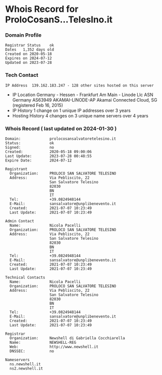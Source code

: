 # Whois Record for ProloCosanS...TelesIno.it

### Domain Profile
```
Registrar Status	ok
Dates	1,352 days old
Created on 2020-05-18
Expires on 2024-07-12
Updated on 2023-07-28	
```	  
### Tech Contact

```
IP Address	139.162.183.247 - 128 other sites hosted on this server
```
* IP Location	Germany - Hessen - Frankfurt Am Main - Linode Llc
ASN	Germany AS63949 AKAMAI-LINODE-AP Akamai Connected Cloud, SG (registered Feb 16, 2015)
* IP History	1 change on 1 unique IP addresses over 3 years  
* Hosting History	4 changes on 3 unique name servers over 4 years	  

### Whois Record ( last updated on 2024-01-30 )
	  
```
Domain:             prolocosansalvatoretelesino.it
Status:             ok
Signed:             no
Created:            2020-05-18 09:00:06
Last Update:        2023-07-28 00:48:55
Expire Date:        2024-07-12

Registrant
  Organization:     PROLOCO SAN SALVATORE TELESINO
  Address:          Via Pebliscito, 22
                    San Salvatore Telesino
                    82030
                    BN
                    IT
  Tel:              +39.0824948144
  E-Mail:           sansalvatore@unplibenevento.it
  Created:          2021-07-07 10:23:49
  Last Update:      2021-07-07 10:23:49

Admin Contact
  Name:             Nicola Pacelli
  Organization:     PROLOCO SAN SALVATORE TELESINO
  Address:          Via Pebliscito, 22
                    San Salvatore Telesino
                    82030
                    BN
                    IT
  Tel:              +39.0824948144
  E-Mail:           sansalvatore@unplibenevento.it
  Created:          2021-07-07 10:23:49
  Last Update:      2021-07-07 10:23:49

Technical Contacts
  Name:             Nicola Pacelli
  Organization:     PROLOCO SAN SALVATORE TELESINO
  Address:          Via Pebliscito, 22
                    San Salvatore Telesino
                    82030
                    BN
                    IT
  Tel:              +39.0824948144
  E-Mail:           sansalvatore@unplibenevento.it
  Created:          2021-07-07 10:23:49
  Last Update:      2021-07-07 10:23:49

Registrar
  Organization:     Newshell di Gabriella Cocchiarella
  Name:             NEWSHELL-REG
  Web:              http://www.newshell.it
  DNSSEC:           no

Nameservers
  ns.newshell.it
  ns2.newshell.it
```